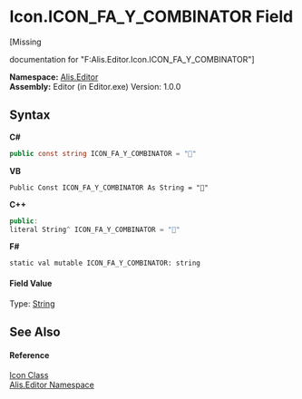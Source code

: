# Icon.ICON_FA_Y_COMBINATOR Field
 

\[Missing <summary> documentation for "F:Alis.Editor.Icon.ICON_FA_Y_COMBINATOR"\]

**Namespace:**&nbsp;<a href="b150ade4-39de-a232-5f06-d3cdc1b2c538">Alis.Editor</a><br />**Assembly:**&nbsp;Editor (in Editor.exe) Version: 1.0.0

## Syntax

**C#**<br />
``` C#
public const string ICON_FA_Y_COMBINATOR = ""
```

**VB**<br />
``` VB
Public Const ICON_FA_Y_COMBINATOR As String = ""
```

**C++**<br />
``` C++
public:
literal String^ ICON_FA_Y_COMBINATOR = ""
```

**F#**<br />
``` F#
static val mutable ICON_FA_Y_COMBINATOR: string
```


#### Field Value
Type: <a href="https://docs.microsoft.com/dotnet/api/system.string" target="_blank">String</a>

## See Also


#### Reference
<a href="cc0f883c-67f8-f772-c6d7-a60b129f22a7">Icon Class</a><br /><a href="b150ade4-39de-a232-5f06-d3cdc1b2c538">Alis.Editor Namespace</a><br />